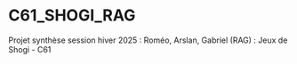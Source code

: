 # C61_SHOGI_RAG
Projet synthèse session hiver 2025 : Roméo, Arslan, Gabriel (RAG) : Jeux de Shogi - C61
